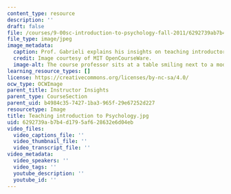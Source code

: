 ```yaml
---
content_type: resource
description: ''
draft: false
file: /courses/9-00sc-introduction-to-psychology-fall-2011/6292739ab7b4d1795af628632e6d04eb_9.00screengrab.jpg
file_type: image/jpeg
image_metadata:
  caption: Prof. Gabrieli explains his insights on teaching introductory psychology.
  credit: Image courtesy of MIT OpenCourseWare.
  image-alt: The course professor sits at a table smiling next to a model of the brain.
learning_resource_types: []
license: https://creativecommons.org/licenses/by-nc-sa/4.0/
ocw_type: OCWImage
parent_title: Instructor Insights
parent_type: CourseSection
parent_uid: b4984c35-7427-1ba3-965f-29e67252d227
resourcetype: Image
title: Teaching introduction to Psychology.jpg
uid: 6292739a-b7b4-d179-5af6-28632e6d04eb
video_files:
  video_captions_file: ''
  video_thumbnail_file: ''
  video_transcript_file: ''
video_metadata:
  video_speakers: ''
  video_tags: ''
  youtube_description: ''
  youtube_id: ''
---
```

